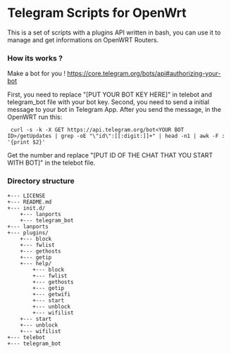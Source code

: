 # Telegram Scripts for OpenWrt

This is a set of scripts with a plugins API written in bash, you can use it to manage and get informations on OpenWRT Routers.

### How its works ?

Make a bot for you !
https://core.telegram.org/bots/api#authorizing-your-bot

First, you need to replace "[PUT YOUR BOT KEY HERE]" in telebot and telegram_bot file with your bot key.
Second, you need to send a initial message to your bot in Telegram App.
After you send the message, in the OpenWRT run this:

``` curl -s -k -X GET https://api.telegram.org/bot<YOUR BOT ID>/getUpdates | grep -oE "\"id\":[[:digit:]]+" | head -n1 | awk -F : '{print $2}'```

Get the number and replace "[PUT ID OF THE CHAT THAT YOU START WITH BOT]" in the telebot file.

### Directory structure

```
+--- LICENSE
+--- README.md
+--- init.d/
	+--- lanports
	+--- telegram_bot
+--- lanports
+--- plugins/
	+--- block
	+--- fwlist
	+--- gethosts
	+--- getip
	+--- help/
		+--- block
		+--- fwlist
		+--- gethosts
		+--- getip
		+--- getwifi
		+--- start
		+--- unblock
		+--- wifilist
	+--- start
	+--- unblock
	+--- wifilist
+--- telebot
+--- telegram_bot
```
